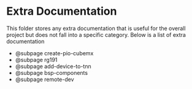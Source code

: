 # Extra Documentation

This folder stores any extra documentation that is useful for the overall project but does not fall into a specific category. Below is a list of extra documentation

- @subpage create-pio-cubemx
- @subpage rg191
- @subpage add-device-to-tnn
- @subpage bsp-components
- @subpage remote-dev